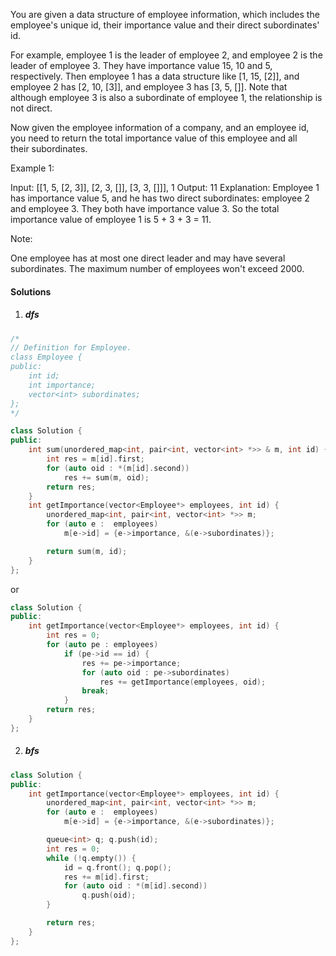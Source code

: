 You are given a data structure of employee information, which includes the employee's unique id, their importance value and their direct subordinates' id.

For example, employee 1 is the leader of employee 2, and employee 2 is the leader of employee 3. They have importance value 15, 10 and 5, respectively. Then employee 1 has a data structure like [1, 15, [2]], and employee 2 has [2, 10, [3]], and employee 3 has [3, 5, []]. Note that although employee 3 is also a subordinate of employee 1, the relationship is not direct.

Now given the employee information of a company, and an employee id, you need to return the total importance value of this employee and all their subordinates.

Example 1:

Input: [[1, 5, [2, 3]], [2, 3, []], [3, 3, []]], 1
Output: 11
Explanation:
Employee 1 has importance value 5, and he has two direct subordinates: employee 2 and employee 3. They both have importance value 3. So the total importance value of employee 1 is 5 + 3 + 3 = 11.
 

Note:

One employee has at most one direct leader and may have several subordinates.
The maximum number of employees won't exceed 2000.

#### Solutions


1. ##### dfs

```cpp
/*
// Definition for Employee.
class Employee {
public:
    int id;
    int importance;
    vector<int> subordinates;
};
*/

class Solution {
public:
    int sum(unordered_map<int, pair<int, vector<int> *>> & m, int id) {
        int res = m[id].first;
        for (auto oid : *(m[id].second))
            res += sum(m, oid);
        return res;
    }
    int getImportance(vector<Employee*> employees, int id) {
        unordered_map<int, pair<int, vector<int> *>> m;
        for (auto e :  employees)
            m[e->id] = {e->importance, &(e->subordinates)};

        return sum(m, id);
    }
};
```

or

```cpp
class Solution {
public:
    int getImportance(vector<Employee*> employees, int id) {
        int res = 0;
        for (auto pe : employees)
            if (pe->id == id) {
                res += pe->importance;
                for (auto oid : pe->subordinates)
                    res += getImportance(employees, oid);
                break;
            }
        return res;
    }
};
```

2. ##### bfs

```cpp
class Solution {
public:
    int getImportance(vector<Employee*> employees, int id) {
        unordered_map<int, pair<int, vector<int> *>> m;
        for (auto e :  employees)
            m[e->id] = {e->importance, &(e->subordinates)};

        queue<int> q; q.push(id);
        int res = 0;
        while (!q.empty()) {
            id = q.front(); q.pop();
            res += m[id].first;
            for (auto oid : *(m[id].second))
                q.push(oid);
        }

        return res;
    }
};
```